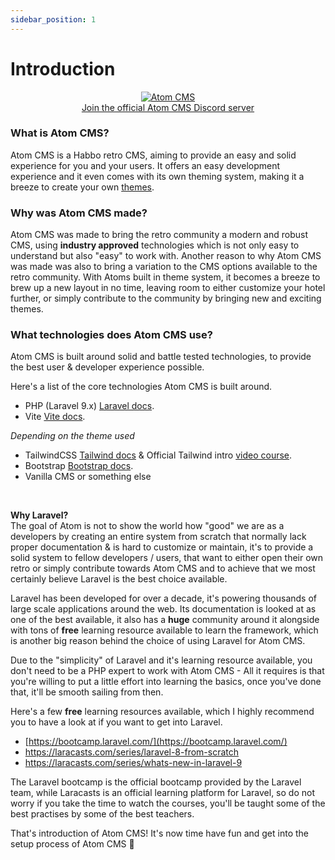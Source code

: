 ```yaml
---
sidebar_position: 1
---
```


# Introduction

<div align="center">
<a href="https://discord.gg/rX3aShUHdg" target="__blank">
    <img src="https://i.imgur.com/9ePNdJ4.png" alt="Atom CMS"/>
    <br />
    Join the official Atom CMS Discord server
</a>
</div>

### What is Atom CMS?
Atom CMS is a Habbo retro CMS, aiming to provide an easy and solid experience for you and your users. It offers an easy development experience and it even comes with its own theming system, making it a breeze to create your own [themes](https://github.com/qirolab/laravel-themer).

### Why was Atom CMS made?
Atom CMS was made to bring the retro community a modern and robust CMS, using **industry approved** technologies which is not only easy to understand but also "easy" to work with. Another reason to why Atom CMS was made was also to bring a variation to the CMS options available to the retro community. With Atoms built in theme system, it becomes a breeze to brew up a new layout in no time, leaving room to either customize your hotel further, or simply contribute to the community by bringing new and exciting themes.

### What technologies does Atom CMS use?
Atom CMS is built around solid and battle tested technologies, to provide the best user & developer experience possible. 

Here's a list of the core technologies Atom CMS is built around.
- PHP (Laravel 9.x)
  [Laravel docs](https://laravel.com/docs/9.x).
- Vite [Vite docs](https://vitejs.dev/).


*Depending on the theme used*
- TailwindCSS [Tailwind docs](https://tailwindcss.com/docs/installation) & Official Tailwind intro [video course](https://www.youtube.com/watch?v=elgqxmdVms8&list=PL5f_mz_zU5eXWYDXHUDOLBE0scnuJofO0).
- Bootstrap [Bootstrap docs](https://getbootstrap.com/docs/5.0/getting-started/introduction/).
- Vanilla CMS or something else

<br />

**Why Laravel?**<br />
The goal of Atom is not to show the world how "good" we are as a developers by creating an entire system from scratch that normally lack proper documentation & is hard to customize or maintain, it's to provide a solid system to fellow developers / users, that want to either open their own retro or simply contribute towards Atom CMS and to achieve that we most certainly believe Laravel is the best choice available.

Laravel has been developed for over a decade, it's powering thousands of large scale applications around the web. Its documentation is looked at as one of the best available, it also has a **huge** community around it alongside with tons of **free** learning resource available to learn the framework, which is another big reason behind the choice of using Laravel for Atom CMS.

Due to the "simplicity" of Laravel and it's learning resource available, you don't need to be a PHP expert to work with Atom CMS - All it requires is that you're willing to put a little effort into learning the basics, once you've done that, it'll be smooth sailing from then.

Here's a few **free** learning resources available, which I highly recommend you to have a look at if you want to get into Laravel.

- [https://bootcamp.laravel.com/](https://bootcamp.laravel.com/)
- https://laracasts.com/series/laravel-8-from-scratch
- https://laracasts.com/series/whats-new-in-laravel-9

The Laravel bootcamp is the official bootcamp provided by the Laravel team, while Laracasts is an official learning platform for Laravel, so do not worry if you take the time to watch the courses, you'll be taught some of the best practises by some of the best teachers.

That's introduction of Atom CMS! It's now time have fun and get into the setup process of Atom CMS 🍻